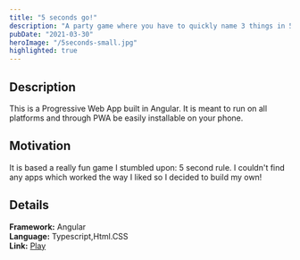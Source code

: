 ```yaml
---
title: "5 seconds go!"
description: "A party game where you have to quickly name 3 things in 5 seconds."
pubDate: "2021-03-30"
heroImage: "/5seconds-small.jpg"
highlighted: true
---
```


## Description

This is a Progressive Web App built in Angular. It is meant to run on all platforms and through PWA be easily installable on your phone.

## Motivation

It is based a really fun game I stumbled upon: 5 second rule. I couldn't find any apps which worked the way I liked so I decided to build my own!

## Details


**Framework:** Angular  
**Language:** Typescript,Html.CSS  
**Link:** [Play](https://seconds-926a9.web.app/)
